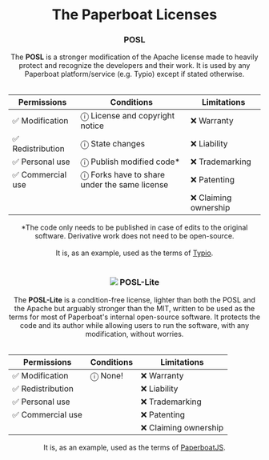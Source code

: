 <div align="center">
    <h1>The Paperboat Licenses</h1>
    <h3>POSL</h3>
    The <b>POSL</b> is a stronger modification of the Apache license made to heavily protect and recognize the developers and their work. It is used by any Paperboat platform/service (e.g. Typio) except if stated otherwise.
    <br>
    <br>
    <table style="border: none;">
        <thead>
            <th>Permissions</th>
            <th>Conditions</th>
            <th>Limitations</th>
        </thead>
        <tbody>
            <tr>
                <td>✅ Modification</td>
                <td>ⓘ License and copyright notice</td>
                <td>❌ Warranty</td>
            </tr>
            <tr>
                <td>✅ Redistribution</td>
                <td>ⓘ State changes</td>
                <td>❌ Liability</td>
            </tr>
            <tr>
                <td>✅ Personal use</td>
                <td>ⓘ Publish modified code*</td>
                <td>❌ Trademarking</td>
            </tr>
            <tr>
                <td>✅ Commercial use</td>
                <td>ⓘ Forks have to share under the same license</td>
                <td>❌ Patenting</td>
            </tr>
            <tr>
                <td></td>
                <td></td>
                <td>❌ Claiming ownership</td>
            </tr>
        </tbody>
    </table>
    *The code only needs to be published in case of edits to the original software. Derivative work does not need to be open-source.
    <br>
    <br>
    It is, as an example, used as the terms of <a href="https://docs.paperboat.cc/Typio#Legal">Typio</a>.
    <br>
    <br>
    <h3><img src="https://img.shields.io/badge/-NEW!-red?style=for-the-badge"> POSL-Lite</h3>
    The <b>POSL-Lite</b> is a condition-free license, lighter than both the POSL and the Apache but arguably stronger than the MIT, written to be used as the terms for most of Paperboat's internal open-source software. It protects the code and its author while allowing users to run the software, with any modification, without worries.
    <br>
    <br>
    <table style="border: none;">
        <thead>
            <th>Permissions</th>
            <th>Conditions</th>
            <th>Limitations</th>
        </thead>
        <tbody>
            <tr>
                <td>✅ Modification</td>
                <td>ⓘ None!</td>
                <td>❌ Warranty</td>
            </tr>
            <tr>
                <td>✅ Redistribution</td>
                <td></td>
                <td>❌ Liability</td>
            </tr>
            <tr>
                <td>✅ Personal use</td>
                <td></td>
                <td>❌ Trademarking</td>
            </tr>
            <tr>
                <td>✅ Commercial use</td>
                <td></td>
                <td>❌ Patenting</td>
            </tr>
            <tr>
                <td></td>
                <td></td>
                <td>❌ Claiming ownership</td>
            </tr>
        </tbody>
    </table>
    It is, as an example, used as the terms of <a href="https://docs.paperboat.cc/PaperboatJS#Legal">PaperboatJS</a>.
</div>
